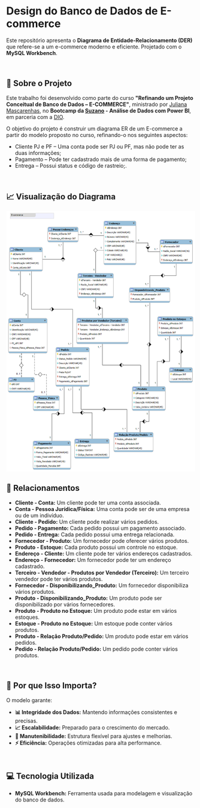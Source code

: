 # **Design do Banco de Dados de E-commerce**

Este repositório apresenta o **Diagrama de Entidade-Relacionamento (DER)** que refere-se a um e-commerce moderno e eficiente. Projetado com o **MySQL Workbench**.

<br>


## 🌟 **Sobre o Projeto**
Este trabalho foi desenvolvido como parte do curso **"Refinando um Projeto Conceitual de Banco de Dados – E-COMMERCE"**, ministrado por [Juliana Mascarenhas](https://www.linkedin.com/in/juliana-mascarenhas-ds/), no **Bootcamp da [Suzano](https://www.linkedin.com/company/suzano/posts/?feedView=all) - Análise de Dados com Power BI**, em parceria com a [DIO](https://www.dio.me/).  

O objetivo do projeto é construir um diagrama ER de um E-commerce a partir do modelo proposto no curso, refinando-o nos seguintes aspectos:
- Cliente PJ e PF – Uma conta pode ser PJ ou PF, mas não pode ter as duas informações;
- Pagamento – Pode ter cadastrado mais de uma forma de pagamento;
- Entrega – Possui status e código de rastreio;.

<br>

## 📈 Visualização do Diagrama

<p align="center">
   <img src="./assets/diagrama/diagrama_e-commerce.png" alt="Diagrama ER">
</p>


## 🔗 **Relacionamentos**

- **Cliente - Conta:** Um cliente pode ter uma conta associada.
- **Conta - Pessoa Jurídica/Física:** Uma conta pode ser de uma empresa ou de um indivíduo.
- **Cliente - Pedido:** Um cliente pode realizar vários pedidos.
- **Pedido - Pagamento:** Cada pedido possui um pagamento associado.
- **Pedido - Entrega:** Cada pedido possui uma entrega relacionada.
- **Fornecedor - Produto:** Um fornecedor pode oferecer vários produtos.
- **Produto - Estoque:** Cada produto possui um controle no estoque.
- **Endereço - Cliente:** Um cliente pode ter vários endereços cadastrados.
- **Endereço - Fornecedor:** Um fornecedor pode ter um endereço cadastrado.
- **Terceiro - Vendedor - Produtos por Vendedor (Terceiro):** Um terceiro vendedor pode ter vários produtos.
- **Fornecedor - Disponibilizando_Produto:** Um fornecedor disponibiliza vários produtos.
- **Produto - Disponibilizando_Produto:** Um produto pode ser disponibilizado por vários fornecedores.
- **Produto - Produto no Estoque:** Um produto pode estar em vários estoques.
- **Estoque - Produto no Estoque:** Um estoque pode conter vários produtos.
- **Produto - Relação Produto/Pedido:** Um produto pode estar em vários pedidos.
- **Pedido - Relação Produto/Pedido:** Um pedido pode conter vários produtos.

<br>


## 🚀 **Por que Isso Importa?**
O modelo garante:  
- **📊 Integridade dos Dados:** Mantendo informações consistentes e precisas.  
- **📈 Escalabilidade:** Preparado para o crescimento do mercado.  
- **🔧 Manutenibilidade:** Estrutura flexível para ajustes e melhorias.  
- **⚡ Eficiência:** Operações otimizadas para alta performance.

<br>

## 💻 **Tecnologia Utilizada**
- **MySQL Workbench:** Ferramenta usada para modelagem e visualização do banco de dados.


